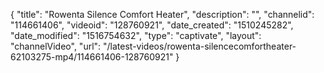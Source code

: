 {
    "title": "Rowenta Silence Comfort Heater",
    "description": "",
    "channelid": "114661406",
    "videoid": "128760921",
    "date_created": "1510245282",
    "date_modified": "1516754632",
    "type": "captivate",
    "layout": "channelVideo",
    "url": "\/latest-videos\/rowenta-silencecomfortheater-62103275-mp4\/114661406-128760921"
}